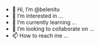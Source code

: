 - 👋 Hi, I’m @belenitu
- 👀 I’m interested in ...
- 🌱 I’m currently learning ...
- 💞️ I’m looking to collaborate on ...
- 📫 How to reach me ...

<!---
belenitu/belenitu is a ✨ special ✨ repository because its `README.md` (this file) appears on your GitHub profile.
You can click the Preview link to take a look at your changes.
--->
